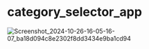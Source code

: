 # category_selector_app
![Screenshot_2024-10-26-16-05-16-07_ba18d094c8e2302f8dd3434e9ba1cd94](https://github.com/user-attachments/assets/f1907054-9eb0-46e7-9aa0-7d3306f7cb1b)
